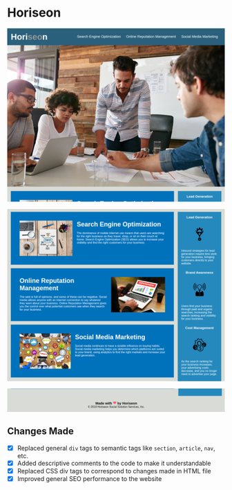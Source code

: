 # Horiseon

![Horiseon](assets/screenshots/horiseon.png)

![article](assets/screenshots/horiseon2.png)

![footer](assets/screenshots/horiseon3.png)

## Changes Made

- [x] Replaced general `div` tags to semantic tags like `section`, `article`, `nav`, etc.
- [x] Added descriptive comments to the code to make it understandable
- [x] Replaced CSS div tags to correspond to changes made in HTML file
- [x]  Improved general SEO performance to the website